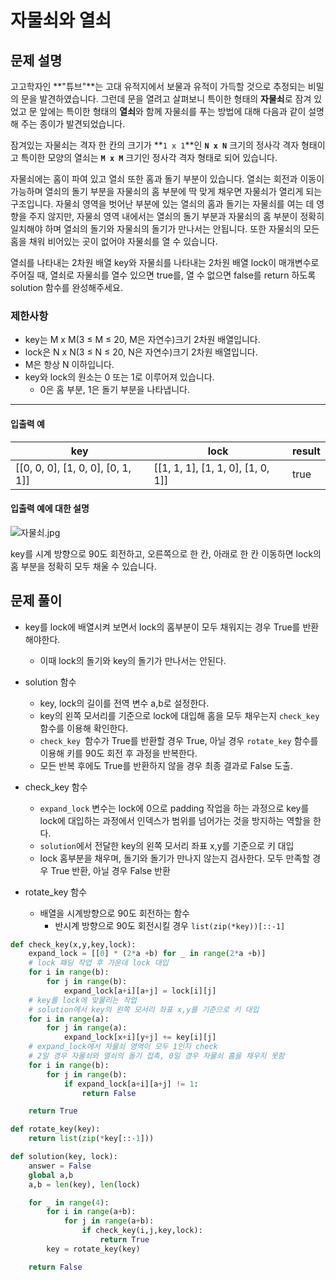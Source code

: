 # 자물쇠와 열쇠

## 문제 설명

고고학자인 **"튜브"**는 고대 유적지에서 보물과 유적이 가득할 것으로 추정되는 비밀의 문을 발견하였습니다. 그런데 문을 열려고 살펴보니 특이한 형태의 **자물쇠**로 잠겨 있었고 문 앞에는 특이한 형태의 **열쇠**와 함께 자물쇠를 푸는 방법에 대해 다음과 같이 설명해 주는 종이가 발견되었습니다.

잠겨있는 자물쇠는 격자 한 칸의 크기가 **`1 x 1`**인 **`N x N`** 크기의 정사각 격자 형태이고 특이한 모양의 열쇠는 **`M x M`** 크기인 정사각 격자 형태로 되어 있습니다.

자물쇠에는 홈이 파여 있고 열쇠 또한 홈과 돌기 부분이 있습니다. 열쇠는 회전과 이동이 가능하며 열쇠의 돌기 부분을 자물쇠의 홈 부분에 딱 맞게 채우면 자물쇠가 열리게 되는 구조입니다. 자물쇠 영역을 벗어난 부분에 있는 열쇠의 홈과 돌기는 자물쇠를 여는 데 영향을 주지 않지만, 자물쇠 영역 내에서는 열쇠의 돌기 부분과 자물쇠의 홈 부분이 정확히 일치해야 하며 열쇠의 돌기와 자물쇠의 돌기가 만나서는 안됩니다. 또한 자물쇠의 모든 홈을 채워 비어있는 곳이 없어야 자물쇠를 열 수 있습니다.

열쇠를 나타내는 2차원 배열 key와 자물쇠를 나타내는 2차원 배열 lock이 매개변수로 주어질 때, 열쇠로 자물쇠를 열수 있으면 true를, 열 수 없으면 false를 return 하도록 solution 함수를 완성해주세요.

### 제한사항

- key는 M x M(3 ≤ M ≤ 20, M은 자연수)크기 2차원 배열입니다.
- lock은 N x N(3 ≤ N ≤ 20, N은 자연수)크기 2차원 배열입니다.
- M은 항상 N 이하입니다.
- key와 lock의 원소는 0 또는 1로 이루어져 있습니다.
  - 0은 홈 부분, 1은 돌기 부분을 나타냅니다.

------

#### 입출력 예

| key                               | lock                              | result |
| --------------------------------- | --------------------------------- | ------ |
| [[0, 0, 0], [1, 0, 0], [0, 1, 1]] | [[1, 1, 1], [1, 1, 0], [1, 0, 1]] | true   |

#### 입출력 예에 대한 설명

![자물쇠.jpg](https://grepp-programmers.s3.amazonaws.com/files/production/469703690b/79f2f473-5d13-47b9-96e0-a10e17b7d49a.jpg)

key를 시계 방향으로 90도 회전하고, 오른쪽으로 한 칸, 아래로 한 칸 이동하면 lock의 홈 부분을 정확히 모두 채울 수 있습니다. 

## 문제 풀이

- key를 lock에 배열시켜 보면서 lock의 홈부분이 모두 채워지는 경우 True를 반환해야한다.
  - 이때 lock의 돌기와 key의 돌기가 만나서는 안된다.
- solution 함수
  - key, lock의 길이를 전역 변수 a,b로 설정한다.
  - key의 왼쪽 모서리를 기준으로 lock에 대입해 홈을 모두 채우는지 `check_key `함수를 이용해 확인한다.
  - `check_key `함수가 True를 반환할 경우 True, 아닐 경우 `rotate_key` 함수를 이용해 키를 90도 회전 후 과정을 반복한다.
  - 모든 반복 후에도 True를 반환하지 않을 경우 최종 결과로 False 도출.



- check_key 함수

  - `expand_lock` 변수는 lock에 0으로 padding 작업을 하는 과정으로 key를 lock에 대입하는 과정에서 인덱스가 범위를 넘어가는 것을 방지하는 역할을 한다.
  - `solution`에서 전달한 key의 왼쪽 모서리 좌표 x,y를 기준으로 키 대입
  - lock 홈부분을 채우며, 돌기와 돌기가 만나지 않는지 검사한다. 모두 만족할 경우 True 반환, 아닐 경우 False 반환

  

- rotate_key 함수

  - 배열을 시계방향으로 90도 회전하는 함수
    - 반시계 방향으로 90도 회전시킬 경우 `list(zip(*key))[::-1]`

```python
def check_key(x,y,key,lock):
    expand_lock = [[0] * (2*a +b) for _ in range(2*a +b)]
    # lock 패딩 작업 후 가운데 lock 대입
    for i in range(b):
        for j in range(b):
            expand_lock[a+i][a+j] = lock[i][j]
    # key를 lock에 맞물리는 작업
    # solution에서 key의 왼쪽 모서리 좌표 x,y를 기준으로 키 대입
    for i in range(a):
        for j in range(a):
            expand_lock[x+i][y+j] += key[i][j]
	# expand_lock에서 자물쇠 영역이 모두 1인지 check
    # 2일 경우 자물쇠와 열쇠의 돌기 접촉, 0일 경우 자물쇠 홈을 채우지 못함
    for i in range(b):
        for j in range(b):
            if expand_lock[a+i][a+j] != 1:
                return False

    return True

def rotate_key(key):
    return list(zip(*key[::-1]))

def solution(key, lock):
    answer = False
    global a,b
    a,b = len(key), len(lock)

    for _ in range(4):
        for i in range(a+b):
            for j in range(a+b):
                if check_key(i,j,key,lock):
                    return True
        key = rotate_key(key)

    return False
```

